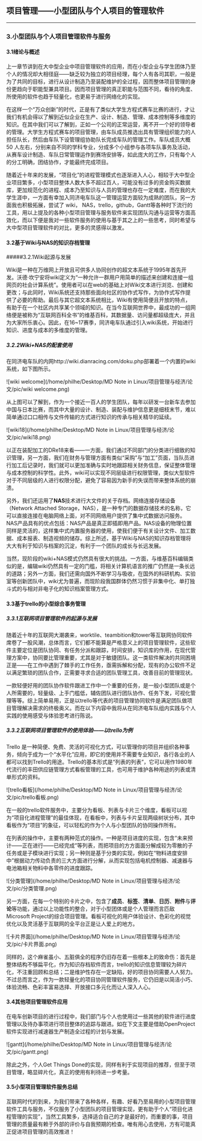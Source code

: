##  项目管理——小型团队与个人项目的管理软件

---

### 3.小型团队与个人项目管理软件与服务

#### 3.1绪论与概述

上一章节讲到在大中型企业中项目管理软件的应用，而在小型企业与学生团体乃至个人的情况却大相径庭——缺乏较为独立的项目经理，每个人有各司其职，一般是为了共同的目标，进行从设计制造乃至装配维护的全过程，因而整体项目管理的身份更趋向于职能型兼具项目。因而项目管理的真正职能与范围不同，看待的角度、所使用的软件也趋于轻量化，也更易于进行网络化的实现。

在这样一个“万众创新”的时代，正是有了类似大学生方程式赛车比赛的进行，才让我们有机会得以了解到近似企业在生产、设计、制造、管理、成本控制等多维度的知识。在其中我们可以了解到，正如一个公司的正常运营，离不开一个好的领导者的管理。大学生方程式赛车的项目管理，由车队成员推选出具有管理组织能力的人担任队长，然后由车队下设管理组协助队长完成车队的管理工作。车队成员大概 50 人左右，分别来自不同的学科专业，分成多个小组参与各项车队事务及活动，从赛车设计制造、车队日常管理运作到赛场安排等，如此庞大的工作，只有每个人的分工明确，团结协作，才能最终完成项目。

随着近十年来的发展，“项目化”的进程管理模式也逐渐进入人心，相较于大中型企业项目繁多，小型项目整体人数大多不超过百人，可能没有过多的资金购买数据库，更加规范化的进程、成本乃至知识与人员的管理也存在一定难度，而在我的大学生涯中，一方面有幸加入同济电车队这一管理运营方面较为成熟的团队，另一方面我也积极拓展，尝试了 wiki， NAS，trello，github，Gantt等各种时下流行的工具，用以上提及的各种小型项目管理与服务软件来实现团队沟通与运营等方面高效化，而以下便是我对一些软件服务的使用与基于其之上的一些思考，同时希望与大中型项目管理软件的对比，更多的灵感得以激发。

#### 3.2基于Wiki与NAS的知识存档管理

#####3.2.1Wiki起源与发展

Wiki是一种在万维网上开放且可供多人协同创作的超文本系统于1995年首先开发。沃德·坎宁安将wiki定义为“一种允许一群用户用简单的描述来创建和连接一组网页的社会计算系统”。使用者可以在web的基础上对Wiki文本进行浏览、创建和更改；与此同时，Wiki系统还支持那些面向社区的协作式写作，为协作式写作提供了必要的帮助。最后与其它超文本系统相比，Wiki有使用简便且开放的特点，有助于在一个社区内共享某个领域的知识。在当今互联网世界中，最成功的一组网络便是被称为“互联网百科全书”的维基百科，其数据量、访问量都超级庞大，并且为大家所乐衷心。因此，在16~17赛季，同济电车队通过引入wiki系统，开始进行知识、进度与成本的多维度的管理。

##### 3.2.2Wiki+NAS的配套使用

在同济电车队的内网http://wiki.dianracing.com/doku.php部署着一个内置的wiki系统，如下图所示。

![wiki welcome](/home/philhe/Desktop/MD Note in Linux/项目管理与经济/论文/pic/wiki welcome.png)



从上图可以了解到，作为一个接近一百人的学生团队，每年以研发一台新车去参加中国与日本比赛，而其中大量的设计、制造、装配与维护信息更是细枝末节，难以简单通过口口相传与文件传输的方式进行知识的传承与相关精华的延续。

![wiki18](/home/philhe/Desktop/MD Note in Linux/项目管理与经济/论文/pic/wiki18.png)



以正在装配加工的DRe18来看——一方面，我们通过不同部门的分类进行细致的知识管理，另一方面，我们在财务与管理方面有类似“采购”与“加工”页面，当队员进行加工后记录时，我们就可以更加准确与实时地跟踪相关财务信息，保证整体管理与成本控制的科学性。此外，wiki可以实现不同层级进行权限管理，类似大型软件对于不同层级的人进行权限分配，避免了容易因为新手的失误而带来整体系统的崩溃。

另外，我们还运用了**NAS**技术进行大文件的关于存档。网络连接存储设备（Network Attached Storage，NAS），是一种专门的数据存储技术的名称，它可以直接连接在电脑网络上面，对不同网络用户提供了集中式数据访问服务。NAS产品具有的优点包括：NAS产品是真正即插即用产品。NAS设备的物理位置同样是灵活的，这样集中式内置服务器的使用，使我们便于有关设计文件、加工数据、成本报表、制造视频的储存。综上所述，基于Wiki与NAS的知识存档管理将大大有利于知识与档案的沉淀，有利于一个团队的成长与长远发展。

当然，现阶段的wiki+NAS模式仍然具有很大的挑战。一方面，与维基百科编辑类似的是，编辑wiki仍然具有一定的门槛，将相关计算机语言的推广仍然是一条长远的道路；另外一方面，我们还需向国外不断学习与吸收，在国外的科研机构、实验室等创新团队中，wiki尤为普遍，而现阶段我国群体仍然习惯于非集中化、单打独斗式的与相对非电子化的知识档案管理方式。

#### 3.3基于trello的小型综合事务管理

##### 3.3.1互联网项目管理软件的起源与发展

随着近十年的互联网大潮袭来，worktile、teambition和tower等互联网协同软件席卷了一股风潮，总体而言，它们都不能算是严格意义上的项目管理软件，这些软件主要定位是团队协同、有任务分派和跟踪，时间安排，知识库的作用，在现代管理方案中，协同要比管理重要，尤其是对于敏捷团队。这一类软件解决的共同困境正是——在工作中遇到了棘手的工作任务，亟需拆解和分配，现有的办公软件不足以满足繁琐的团队合作，正需要寻求合适的团队管理工具，改善目前的管理现状。

一款轻便好用的团队协作软件跟进工作中一个重要的任务，是一般小型团队或是个人所需要的，轻量级、上手门槛低，辅佐团队进行团队协作、任务下发，可视化管理等等。综上简单易用，正是以trello等代表的项目管理协同软件是满足团队做项目管理解决需求的终极奥义。而在以下内容中我将从在同济电车队组内实践与个人实践的使用感受与体验思考进行陈说。

##### 3.3.2互联网项目管理软件的使用体验——以trello为例

Trello 是一种简便、免费、灵活的可视化方式，可以管理你的项目并组织各种事务，倾向于成为一个“水平化”应用，即它的使用并不需要专业知识，各行各业的人都可以找到Trello的用途。Trello的基本形式是“列表的列表”，它可以用作1980年代流行的丰田供应链管理方式看板管理的工具，也可用于维护各种用途的列表或清单形式的资料。

![trello看板](/home/philhe/Desktop/MD Note in Linux/项目管理与经济/论文/pic/trello看板.png)

在一般的trello软件服务中，主要分为看板、列表与卡片三个维度，看板可以视为“项目化进程管理”的最佳体现，在看板中，列表与卡片呈现两级树状分布，其中看板作为“项目”的象征，可以轻松的作为个人与小型团队的协同操作所有。

在列表的操作中，主要有两种范式的操作。一种是项目进度的实现，包含“未来预计——正在进行——已经完成”等列表，而把项目的方方面面分解成较为零散的子任务或是子模块进行实现；另一种则是基于分类的实现，例如在“物料进度安排中”根据动力传动负责的三大方面进行分解，从而实现包括电机控制器、减速器与电池箱相关物料中各零件的进度跟踪。

![分类管理](/home/philhe/Desktop/MD Note in Linux/项目管理与经济/论文/pic/分类管理.png)

另一方面，在每一个特别的卡片之中，包含了**成员**、**标签**、**清单**、**日历**、**附件**与**评论**等功能，通过以上功能性的整合，对于小型团体或是个人管理而言匹敌Microsoft Project的综合项目管理。看板可视化的用户体验设计、色彩化的视觉优化以及灵活基于互联网的全平台正是让人爱上的地方。

![卡片界面](/home/philhe/Desktop/MD Note in Linux/项目管理与经济/论文/pic/卡片界面.png)

同样的，这个麻雀虽小、五脏俱全的程序仍旧存在着一些根本上的致命伤：首先是整体结构不够扁平化，作为知识存档软件而言，trello的知识信息管理较为碎片化，不注重回顾和总结；二是维护性存在一定缺陷，好的项目协同需要人人努力。不过总而言之，作为一款轻量化的项目协同管理软件服务，它仍旧是以简洁小巧、体验流畅、色彩丰富易选择、开放接口多元化而让人深入人心。

#### 3.4其他项目管理软件应用

在电车创新项目的进行过程中，我们部门与个人也使用过一些其他的软件进行进度管理以及待办事项进行项目整体的追踪与跟进。如在下文主要是借助OpenProject软件实现进行减速器生产制造全过程的计划与发展。

![gantt](/home/philhe/Desktop/MD Note in Linux/项目管理与经济/论文/pic/gantt.png)

除此之外，个人Get Things Done的实现，同样有利于实现项目的推荐，但至于项目管理，略显碎片化，真正的使用有利待进一步考量。

#### 3.5小型项目管理软件服务总结

互联网时代的到来，为我们带来了各种各样，有趣、好看乃至易用的小型项目管理软件工具与服务，不仅服务了小型团队的项目管理实现，更有助于个人“项目化进程管理的实现”，当然工具繁多，选择适合自己的才是最好的，而重要的事，项目管理的质量最有赖于外部的评价与自我预期的检查。唯有用心去使用，方有可能真正促进项目管理的高效推进！